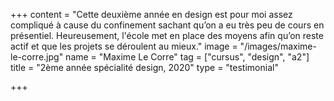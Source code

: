 +++
content = "Cette deuxième année en design est pour moi assez compliqué à cause du confinement sachant qu’on a eu très peu de cours en présentiel. Heureusement, l'école met en place des moyens afin qu’on reste actif et que les projets se déroulent au mieux."
image = "/images/maxime-le-corre.jpg"
name = "Maxime Le Corre"
tag = ["cursus", "design", "a2"]
title = "2ème année spécialité design, 2020"
type = "testimonial"

+++
